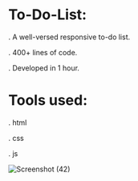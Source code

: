 # To-Do-List:
.  A well-versed responsive to-do list.

.  400+ lines of code.

.  Developed in 1 hour.


# Tools used:
. html

. css

. js


![Screenshot (42)](https://github.com/02AmanSingh/To-Do-List/assets/123983692/cb65ce9a-ea3b-4101-8c75-fbb0a62025dc)

